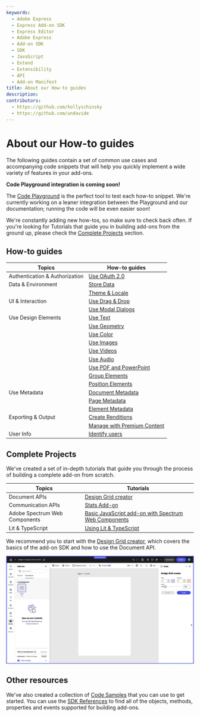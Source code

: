 ```yaml
---
keywords:
  - Adobe Express
  - Express Add-on SDK
  - Express Editor
  - Adobe Express
  - Add-on SDK
  - SDK
  - JavaScript
  - Extend
  - Extensibility
  - API
  - Add-on Manifest
title: About our How-to guides
description:
contributors:
  - https://github.com/hollyschinsky
  - https://github.com/undavide
---
```


# About our How-to guides

The following guides contain a set of common use cases and accompanying code snippets that will help you quickly implement a wide variety of features in your add-ons.

<InlineAlert slots="header, text1" variant="info" />

**Code Playground integration is coming soon!**

The [Code Playground](../../getting-started/code-playground.md) is the perfect tool to test each how-to snippet. We're currently working on a leaner integration between the Playground and our documentation; running the code will be even easier soon!

We're constantly adding new how-tos, so make sure to check back often. If you're looking for Tutorials that guide you in building add-ons from the ground up, please check the [Complete Projects](#complete-projects) section.

## How-to guides

| Topics                         | How-to guides                                       |
| ------------------------------ | --------------------------------------------------- |
| Authentication & Authorization | [Use OAuth 2.0](./oauth2.md)                        |
| Data & Environment             | [Store Data](./local-data-management.md)            |
|                                | [Theme & Locale](./theme-locale.md)                 |
| UI & Interaction               | [Use Drag & Drop](./drag-and-drop.md)               |
|                                | [Use Modal Dialogs](./modal-dialogs.md)             |
| Use Design Elements            | [Use Text](./use-text.md)                           |
|                                | [Use Geometry](./use-geometry.md)                   |
|                                | [Use Color](./use-color.md)                         |
|                                | [Use Images](./use-images.md)                       |
|                                | [Use Videos](./use-videos.md)                       |
|                                | [Use Audio](./use-audio.md)                         |
|                                | [Use PDF and PowerPoint](./use-pdf-powerpoint.md)   |
|                                | [Group Elements](./group-elements.md)               |
|                                | [Position Elements](./position-elements.md)         |
| Use Metadata                   | [Document Metadata](./document-metadata.md)         |
|                                | [Page Metadata](./page-metadata.md)                 |
|                                | [Element Metadata](./element-metadata.md)           |
| Exporting & Output             | [Create Renditions](./create-renditions.md)         |
|                                | [Manage with Premium Content](./premium-content.md) |
| User Info                      | [Identify users](./user-info.md)                    |

## Complete Projects

We've created a set of in-depth tutorials that guide you through the process of building a complete add-on from scratch.

| Topics                        | Tutorials                                                                                      |
| ----------------------------- | ---------------------------------------------------------------------------------------------- |
| Document APIs                 | [Design Grid creator](./tutorials/grids-addon.md)                                              |
| Communication APIs            | [Stats Add-on](./tutorials/stats-addon.md)                                                     |
| Adobe Spectrum Web Components | [Basic JavaScript add-on with Spectrum Web Components](./tutorials/spectrum-workshop/index.md) |
| Lit & TypeScript              | [Using Lit & TypeScript](./tutorials/using-lit-typescript.md)                                  |

We recommend you to start with the [Design Grid creator](./tutorials/grids-addon.md), which covers the basics of the add-on SDK and how to use the Document API.

[![Design Grid creator](../how_to/tutorials/images/grids-addon-animation.gif)](./tutorials/grids-addon.md)

## Other resources

We've also created a collection of [Code Samples](../samples.md) that you can use to get started. You can use the [SDK References](https://developer.adobe.com/express/add-ons/docs/references/addonsdk/) to find all of the objects, methods, properties and events supported for building add-ons.
